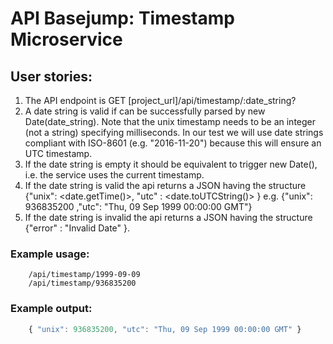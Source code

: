 # API Basejump: Timestamp Microservice

## User stories:

1. The API endpoint is GET [project_url]/api/timestamp/:date_string?
2. A date string is valid if can be successfully parsed by new Date(date_string). Note that the unix timestamp needs to be an integer (not a string) specifying milliseconds. In our test we will use date strings compliant with ISO-8601 (e.g. "2016-11-20") because this will ensure an UTC timestamp.
3. If the date string is empty it should be equivalent to trigger new Date(), i.e. the service uses the current timestamp.
4. If the date string is valid the api returns a JSON having the structure
{"unix": <date.getTime()>, "utc" : <date.toUTCString()> } e.g. {"unix": 936835200 ,"utc": "Thu, 09 Sep 1999 00:00:00 GMT"}
5. If the date string is invalid the api returns a JSON having the structure
{"error" : "Invalid Date" }.

### Example usage:
```text
    /api/timestamp/1999-09-09
    /api/timestamp/936835200
```
### Example output:
```js
    { "unix": 936835200, "utc": "Thu, 09 Sep 1999 00:00:00 GMT" } 
```